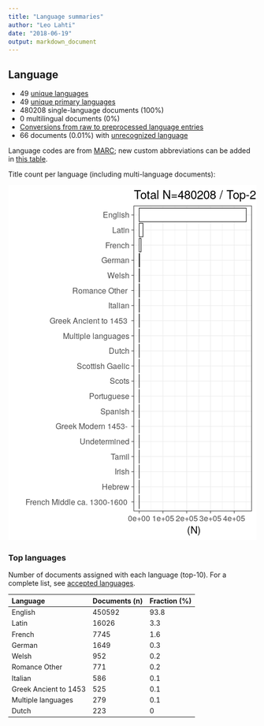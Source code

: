 ```yaml
---
title: "Language summaries"
author: "Leo Lahti"
date: "2018-06-19"
output: markdown_document
---
```


## Language

 * 49 [unique languages](output.tables/language_accepted.csv)
 * 49 [unique primary languages](output.tables/language_accepted.csv)  
 * 480208 single-language documents (100%)
 * 0 multilingual documents (0%) 
 * [Conversions from raw to preprocessed language entries](output.tables/language_conversions.csv) 
 * 66 documents (0.01%) with [unrecognized language](output.tables/language_discarded.csv)

Language codes are from [MARC](http://www.loc.gov/marc/languages/language_code.html); new custom abbreviations can be added in [this table](https://github.com/COMHIS/bibliographica/blob/master/inst/extdata/language_abbreviations.csv).

Title count per language (including multi-language documents):

![plot of chunk summarylang](figure/summarylang-1.png)


### Top languages

Number of documents assigned with each language (top-10). For a complete list,
see [accepted languages](output.tables/language_accepted.csv).


|Language              |Documents (n) |Fraction (%) |
|:---------------------|:-------------|:------------|
|English               |450592        |93.8         |
|Latin                 |16026         |3.3          |
|French                |7745          |1.6          |
|German                |1649          |0.3          |
|Welsh                 |952           |0.2          |
|Romance Other         |771           |0.2          |
|Italian               |586           |0.1          |
|Greek Ancient to 1453 |525           |0.1          |
|Multiple languages    |279           |0.1          |
|Dutch                 |223           |0            |

